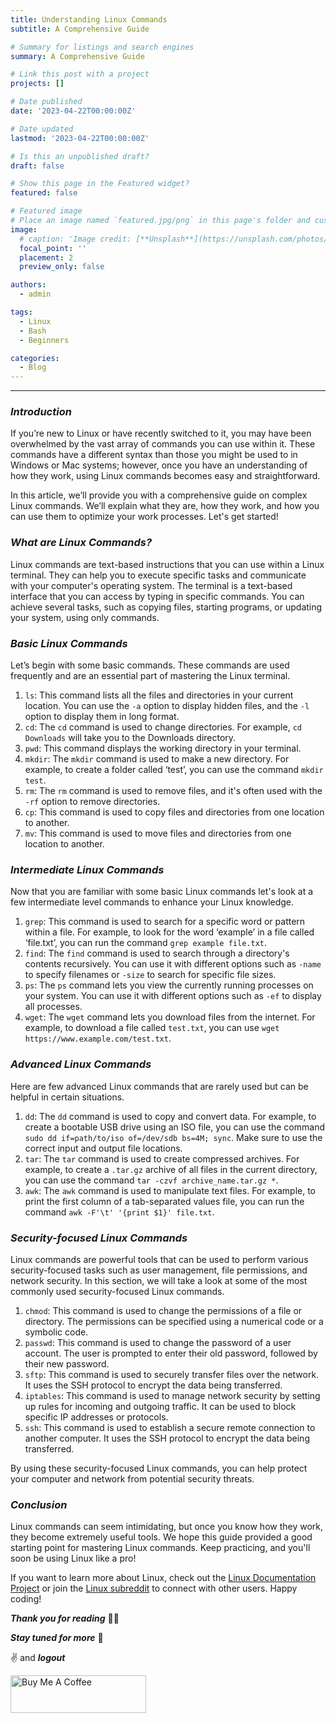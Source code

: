```yaml
---
title: Understanding Linux Commands
subtitle: A Comprehensive Guide

# Summary for listings and search engines
summary: A Comprehensive Guide

# Link this post with a project
projects: []

# Date published
date: '2023-04-22T00:00:00Z'

# Date updated
lastmod: '2023-04-22T00:00:00Z'

# Is this an unpublished draft?
draft: false

# Show this page in the Featured widget?
featured: false

# Featured image
# Place an image named `featured.jpg/png` in this page's folder and customize its options here.
image:
  # caption: 'Image credit: [**Unsplash**](https://unsplash.com/photos/CpkOjOcXdUY)'
  focal_point: ''
  placement: 2
  preview_only: false

authors:
  - admin

tags:
  - Linux
  - Bash
  - Beginners

categories:
  - Blog
---
```


---

### ***Introduction***

If you’re new to Linux or have recently switched to it, you may have been overwhelmed by the vast array of commands you can use within it. These commands have a different syntax than those you might be used to in Windows or Mac systems; however, once you have an understanding of how they work, using Linux commands becomes easy and straightforward.

In this article, we’ll provide you with a comprehensive guide on complex Linux commands. We’ll explain what they are, how they work, and how you can use them to optimize your work processes. Let's get started!

### ***What are Linux Commands?***

Linux commands are text-based instructions that you can use within a Linux terminal. They can help you to execute specific tasks and communicate with your computer's operating system. The terminal is a text-based interface that you can access by typing in specific commands. You can achieve several tasks, such as copying files, starting programs, or updating your system, using only commands.

### ***Basic Linux Commands***

Let’s begin with some basic commands. These commands are used frequently and are an essential part of mastering the Linux terminal.

1. `ls`: This command lists all the files and directories in your current location. You can use the `-a` option to display hidden files, and the `-l` option to display them in long format.
2. `cd`: The `cd` command is used to change directories. For example, `cd Downloads` will take you to the Downloads directory.
3. `pwd`: This command displays the working directory in your terminal.
4. `mkdir`: The `mkdir` command is used to make a new directory. For example, to create a folder called ‘test’, you can use the command `mkdir test`.
5. `rm`: The `rm` command is used to remove files, and it's often used with the `-rf` option to remove directories.
6. `cp`: This command is used to copy files and directories from one location to another.
7. `mv`: This command is used to move files and directories from one location to another.

### ***Intermediate Linux Commands***

Now that you are familiar with some basic Linux commands let's look at a few intermediate level commands to enhance your Linux knowledge.

1. `grep`: This command is used to search for a specific word or pattern within a file. For example, to look for the word ‘example’ in a file called ‘file.txt’, you can run the command `grep example file.txt`.
2. `find`: The `find` command is used to search through a directory's contents recursively. You can use it with different options such as `-name` to specify filenames or `-size` to search for specific file sizes.
3. `ps`: The `ps` command lets you view the currently running processes on your system. You can use it with different options such as `-ef` to display all processes.
4. `wget`: The `wget` command lets you download files from the internet. For example, to download a file called `test.txt`, you can use `wget https://www.example.com/test.txt`.

### ***Advanced Linux Commands***

Here are few advanced Linux commands that are rarely used but can be helpful in certain situations.

1. `dd`: The `dd` command is used to copy and convert data. For example, to create a bootable USB drive using an ISO file, you can use the command `sudo dd if=path/to/iso of=/dev/sdb bs=4M; sync`. Make sure to use the correct input and output file locations.
2. `tar`: The `tar` command is used to create compressed archives. For example, to create a `.tar.gz` archive of all files in the current directory, you can use the command `tar -czvf archive_name.tar.gz *`.
3. `awk`: The `awk` command is used to manipulate text files. For example, to print the first column of a tab-separated values file, you can run the command `awk -F'\t' '{print $1}' file.txt`.

### ***Security-focused Linux Commands***

Linux commands are powerful tools that can be used to perform various security-focused tasks such as user management, file permissions, and network security. In this section, we will take a look at some of the most commonly used security-focused Linux commands.

1. `chmod`: This command is used to change the permissions of a file or directory. The permissions can be specified using a numerical code or a symbolic code.
2. `passwd`: This command is used to change the password of a user account. The user is prompted to enter their old password, followed by their new password.
3. `sftp`: This command is used to securely transfer files over the network. It uses the SSH protocol to encrypt the data being transferred.
4. `iptables`: This command is used to manage network security by setting up rules for incoming and outgoing traffic. It can be used to block specific IP addresses or protocols.
5. `ssh`: This command is used to establish a secure remote connection to another computer. It uses the SSH protocol to encrypt the data being transferred.

By using these security-focused Linux commands, you can help protect your computer and network from potential security threats.

### ***Conclusion***

Linux commands can seem intimidating, but once you know how they work, they become extremely useful tools. We hope this guide provided a good starting point for mastering Linux commands. Keep practicing, and you'll soon be using Linux like a pro!

If you want to learn more about Linux, check out the [Linux Documentation Project](https://www.tldp.org/) or join the [Linux subreddit](https://www.reddit.com/r/linux/) to connect with other users. Happy coding!

***Thank you for reading*** 🧑‍💻

***Stay tuned for more*** 🚀

✌️ and ***logout***

<a href="https://www.buymeacoffee.com/k1lgor" target="_blank">
<img src="https://cdn.buymeacoffee.com/buttons/v2/default-yellow.png" alt="Buy Me A Coffee" style="height: 60px !important;width: 217px !important;" >
</a>
